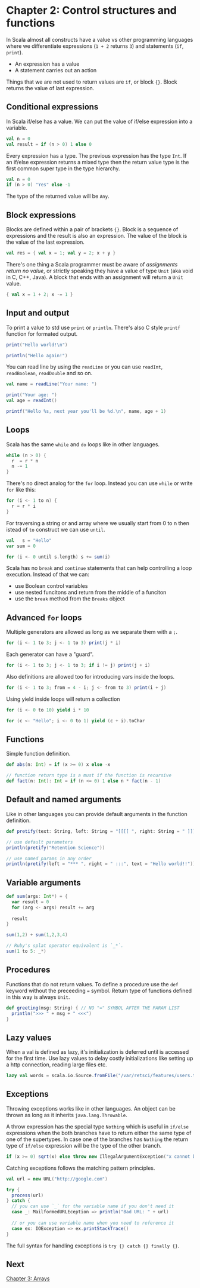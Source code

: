 Chapter 2: Control structures and functions
===========================================

In Scala almost all constructs have a value vs other programming languages where
we differentiate expressions (`1 + 2` returns `3`) and statements (`if`, `print`).

- An expression has a value
- A statement carries out an action

Things that we are not used to return values are `if`, or block `{}`. Block returns the value of last expression.

Conditional expressions
-----------------------
In Scala if/else has a value. We can put the value of if/else expression into a variable. 

```scala
val n = 0
val result = if (n > 0) 1 else 0
```

Every expression has a type. The previous expression has the type `Int`. If an if/else expression
returns a mixed type then the return value type is the first common super type in the type hierarchy.

```scala
val n = 0
if (n > 0) "Yes" else -1
```
The type of the returned value will be `Any`.

Block expressions
-----------------
Blocks are defined within a pair of brackets `{}`. Block is a sequence of expressions and the result is also an expression. The value of the block is the value of the last expression. 

```scala
val res = { val x = 1; val y = 2; x + y }
```

There's one thing a Scala programmer must be aware of *assignments return no value*, or strictly speaking they have a value of type `Unit` (aka void in C, C++, Java). A block that ends with an assignment will return a `Unit` value.

```scala
{ val x = 1 + 2; x -= 1 }
```

Input and output
----------------
To print a value to std use `print` or `println`. There's also C style `printf` function for formated output. 

```scala
print("Hello world!\n")

println("Hello again!")
```

You can read line by using the `readLine` or you can use `readInt`, `readBoolean`, `readDouble` and so on.

```scala
val name = readLine("Your name: ")

print("Your age: ")
val age = readInt()

printf("Hello %s, next year you'll be %d.\n", name, age + 1)
```

Loops
-----
Scala has the same `while` and `do` loops like in other languages.

```scala
while (n > 0) {
  r  = r * n
  n -= 1
}
```

There's no direct analog for the `for` loop. Instead you can use `while` or write `for` like this:

```scala
for (i <- 1 to n) {
  r = r * i
}
```

For traversing a string or and array where we usually start from 0 to n then istead of `to` construct we can use `until`.

```scala
val   s = "Hello"
var sum = 0

for (i <- 0 until s.length) s += sum(i)
```

Scala has no `break` and `continue` statements that can help controlling a loop execution. Instead of that we can:
- use Boolean control variables 
- use nested funcitons and return from the middle of a funciton 
- use the `break` method from the `Breaks` object

Advanced `for` loops 
--------------------
Multiple generators are allowed as long as we separate them with a `;`.

```scala
for (i <- 1 to 3; j <- 1 to 3) print(j * i)
```

Each generator can have a "guard".

```scala
for (i <- 1 to 3; j <- 1 to 3; if i != j) print(j + i)
```

Also definitions are allowed too for introducing vars inside the loops.

```scala
for (i <- 1 to 3; from = 4 - i; j <- from to 3) print(i + j)
```

Using yield inside loops will return a collection

```scala
for (i <- 0 to 10) yield i * 10

for (c <- "Hello"; i <- 0 to 1) yield (c + i).toChar
```

Functions 
---------
Simple function definition.

```scala
def abs(n: Int) = if (x >= 0) x else -x

// function return type is a must if the function is recursive
def fact(n: Int): Int = if (n <= 0) 1 else n * fact(n - 1)
```

Default and named arguments
---------------------------
Like in other languages you can provide default arguments in the function definition.

```scala
def pretify(text: String, left: String = "[[[[ ", right: String = " ]]]]") = left + text + right

// use default parameters
println(pretify("Retention Science"))

// use named params in any order
println(pretify(left = "*** ", right = " :::", text = "Hello world!!"))
```

Variable arguments
------------------

```scala 
def sum(args: Int*) = {
  var result = 0
  for (arg <- args) result += arg
  
  result
}

sum(1,2) + sum(1,2,3,4)

// Ruby's splat operator equivalent is `_*`.
sum(1 to 5: _*)
```

Procedures
----------
Functions that do not return values. To define a procedure use the `def` keyword without the preceeding `=` symbol. Return type of functions defined in this way is always `Unit`.

```scala
def greeting(msg: String) { // NO "=" SYMBOL AFTER THE PARAM LIST
  println(">>> " + msg + " <<<")
}
```

Lazy values
-----------
When a val is defined as lazy, it's initialization is deferred until is accessed for the first time. Use lazy values to delay costly initializations like setting up a http connection, reading large files etc.

```scala 
lazy val words = scala.io.Source.fromFile("/var/retsci/features/users.tsv").mkString
```

Exceptions
----------
Throwing exceptions works like in other languages. An object can be thrown as long as it inherits `java.lang.Throwable`. 

A throw expression has the special type `Nothing` which is useful in `if/else` expressions when the both branches have to return either the same type of one of the supertypes. In case one of the branches has `Nothing` the return type of `if/else` expression will be the type of the other branch. 

```scala 
if (x >= 0) sqrt(x) else throw new IllegalArgumentException("x cannot be negative")
```

Catching exceptions follows the matching pattern principles.

```scala
val url = new URL("http://google.com")

try {
  process(url)
} catch {
  // you can use `_` for the variable name if you don't need it
  case _: MailformedURLEception => println("Bad URL: " + url)
  
  // or you can use variable name when you need to reference it
  case ex: IOException => ex.printStackTrace()
}
```

The full syntax for handling exceptions is `try {} catch {} finally {}`.

Next
----
[Chapter 3: Arrays](https://github.com/mancmelou/learn_scala/master/books/sfi/chapter3/notes.md)
